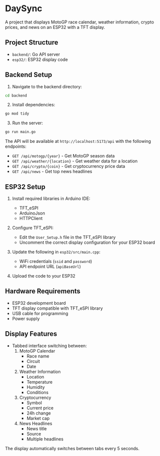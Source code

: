 # DaySync

A project that displays MotoGP race calendar, weather information, crypto prices, and news on an ESP32 with a TFT display.

## Project Structure

- `backend/`: Go API server
- `esp32/`: ESP32 display code

## Backend Setup

1. Navigate to the backend directory:
```bash
cd backend
```

2. Install dependencies:
```bash
go mod tidy
```

3. Run the server:
```bash
go run main.go
```

The API will be available at `http://localhost:5173/api` with the following endpoints:
- `GET /api/motogp/{year}` - Get MotoGP season data
- `GET /api/weather/{location}` - Get weather data for a location
- `GET /api/crypto/{coin}` - Get cryptocurrency price data
- `GET /api/news` - Get top news headlines

## ESP32 Setup

1. Install required libraries in Arduino IDE:
   - TFT_eSPI
   - ArduinoJson
   - HTTPClient

2. Configure TFT_eSPI:
   - Edit the `User_Setup.h` file in the TFT_eSPI library
   - Uncomment the correct display configuration for your ESP32 board

3. Update the following in `esp32/src/main.cpp`:
   - WiFi credentials (`ssid` and `password`)
   - API endpoint URL (`apiBaseUrl`)

4. Upload the code to your ESP32

## Hardware Requirements

- ESP32 development board
- TFT display compatible with TFT_eSPI library
- USB cable for programming
- Power supply

## Display Features

- Tabbed interface switching between:
  1. MotoGP Calendar
     - Race name
     - Circuit
     - Date
  2. Weather Information
     - Location
     - Temperature
     - Humidity
     - Conditions
  3. Cryptocurrency
     - Symbol
     - Current price
     - 24h change
     - Market cap
  4. News Headlines
     - News title
     - Source
     - Multiple headlines

The display automatically switches between tabs every 5 seconds. 